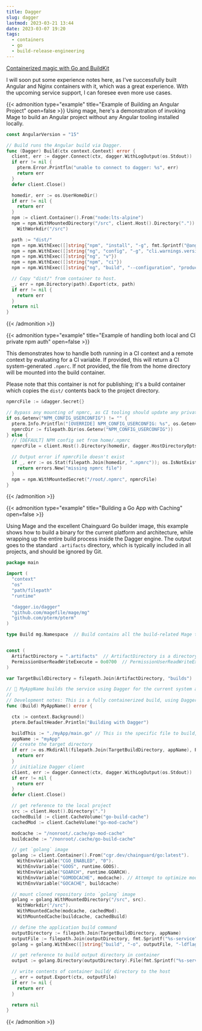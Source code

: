 ```yaml
---
title: Dagger
slug: dagger
lastmod: 2023-03-21 13:44
date: 2023-03-07 19:20
tags:
  - containers
  - go
  - build-release-engineering
---
```


[Containerized magic with Go and BuildKit](https://dagger.io?ref=sheldonhull.com)

I will soon put some experience notes here, as I've successfully built Angular and Nginx containers with it, which was a great experience.
With the upcoming service support, I can foresee even more use cases.

{{< admonition type="example" title="Example of Building an Angular Project" open=false >}}
Using mage, here's a demonstration of invoking Mage to build an Angular project without any Angular tooling installed locally.

```go
const AngularVersion = "15"

// Build runs the Angular build via Dagger.
func (Dagger) Build(ctx context.Context) error {
  client, err := dagger.Connect(ctx, dagger.WithLogOutput(os.Stdout))
  if err != nil {
    pterm.Error.Printfln("unable to connect to dagger: %s", err)
    return err
  }
  defer client.Close()

  homedir, err := os.UserHomeDir()
  if err != nil {
    return err
  }
  npm := client.Container().From("node:lts-alpine")
  npm = npm.WithMountedDirectory("/src", client.Host().Directory(".")).
    WithWorkdir("/src")

  path := "dist/"
  npm = npm.WithExec([]string{"npm", "install", "-g", fmt.Sprintf("@angular/cli@%s", AngularVersion)})
  npm = npm.WithExec([]string{"ng", "config", "-g", "cli.warnings.versionMismatch", "false"})
  npm = npm.WithExec([]string{"ng", "v"})
  npm = npm.WithExec([]string{"npm", "ci"})
  npm = npm.WithExec([]string{"ng", "build", "--configuration", "production"})

  // Copy "dist/" from container to host.
  _, err = npm.Directory(path).Export(ctx, path)
  if err != nil {
    return err
  }
  return nil
}
```

{{< /admonition >}}

{{< admonition type="example" title="Example of handling both local and CI private npm auth" open=false >}}

This demonstrates how to handle both running in a CI context and a remote context by evaluating for a CI variable. If provided, this will return a CI system-generated `.npmrc`.
If not provided, the file from the home directory will be mounted into the build container.

Please note that this container is not for publishing; it's a build container which copies the `dist/` contents back to the project directory.

```go
npmrcFile := &dagger.Secret{}

// Bypass any mounting of npmrc, as CI tooling should update any private inline with current file here
if os.Getenv("NPM_CONFIG_USERCONFIG") != "" {
  pterm.Info.Printfln("[OVERRIDE] NPM_CONFIG_USERCONFIG: %s", os.Getenv("NPM_CONFIG_USERCONFIG"))
  npmrcDir := filepath.Dir(os.Getenv("NPM_CONFIG_USERCONFIG"))
} else {
  // [DEFAULT] NPM config set from home/.npmrc
  npmrcFile = client.Host().Directory(homedir, dagger.HostDirectoryOpts{Include: []string{".npmrc"}}).File(".npmrc").Secret()

  // Output error if npmrcFile doesn't exist
  if _, err := os.Stat(filepath.Join(homedir, ".npmrc")); os.IsNotExist(err) {
    return errors.New("missing npmrc file")
  }
  npm = npm.WithMountedSecret("/root/.npmrc", npmrcFile)
}
```

{{< /admonition >}}

{{< admonition type="example" title="Building a Go App with Caching" open=false >}}

Using Mage and the excellent Chainguard Go builder image, this example shows how to build a binary for the current platform and architecture, while wrapping up the entire build process inside the Dagger engine.
The output goes to the standard `.artifacts` directory, which is typically included in all projects, and should be ignored by Git.

```go
package main

import (
  "context"
  "os"
  "path/filepath"
  "runtime"

  "dagger.io/dagger"
  "github.com/magefile/mage/mg"
  "github.com/pterm/pterm"
)

type Build mg.Namespace  // Build contains all the build-related Mage targets.


const (
  ArtifactDirectory = ".artifacts"  // ArtifactDirectory is a directory for project artifacts, and shouldn't be committed to source.
  PermissionUserReadWriteExecute = 0o0700  // PermissionUserReadWriteExecute is the permissions for the artifact directory.
)

var TargetBuildDirectory = filepath.Join(ArtifactDirectory, "builds")  // TargetBuildDirectory is the directory where the build artifacts will be placed.

// 🔨 MyAppName builds the service using Dagger for the current system architecture.
//
// Development notes: This is a fully containerized build, using Dagger. Requires Docker.
func (Build) MyAppName() error {

  ctx := context.Background()
  pterm.DefaultHeader.Println("Building with Dagger")

  buildThis := "./myApp/main.go" // This is the specific file to build, could be an input variable/slice though
  appName := "myApp"
  // create the target directory
  if err := os.MkdirAll(filepath.Join(TargetBuildDirectory, appName), PermissionUserReadWriteExecute); err != nil {
    return err
  }
  // initialize Dagger client
  client, err := dagger.Connect(ctx, dagger.WithLogOutput(os.Stdout))
  if err != nil {
    return err
  }
  defer client.Close()

  // get reference to the local project
  src := client.Host().Directory(".")
  cachedBuild := client.CacheVolume("go-build-cache")
  cachedMod := client.CacheVolume("go-mod-cache")

  modcache := "/nonroot/.cache/go-mod-cache"
  buildcache := "/nonroot/.cache/go-build-cache"

  // get `golang` image
  golang := client.Container().From("cgr.dev/chainguard/go:latest").
    WithEnvVariable("CGO_ENABLED", "0").
    WithEnvVariable("GOOS", runtime.GOOS).
    WithEnvVariable("GOARCH", runtime.GOARCH).
    WithEnvVariable("GOMODCACHE", modcache). // Attempt to optimize mod and build caching
    WithEnvVariable("GOCACHE", buildcache)

  // mount cloned repository into `golang` image
  golang = golang.WithMountedDirectory("/src", src).
    WithWorkdir("/src").
    WithMountedCache(modcache, cachedMod).
    WithMountedCache(buildcache, cachedBuild)

  // define the application build command
  outputDirectory := filepath.Join(TargetBuildDirectory, appName)
  outputFile := filepath.Join(outputDirectory, fmt.Sprintf("%s-service",appName))
  golang = golang.WithExec([]string{"build", "-o", outputFile, "-ldflags", "-s -w", "-trimpath", buildThis})

  // get reference to build output directory in container
  output := golang.Directory(outputDirectory).File(fmt.Sprintf("%s-service",appName))

  // write contents of container build/ directory to the host
  _, err = output.Export(ctx, outputFile)
  if err != nil {
    return err
  }

  return nil
}

```

{{< /admonition >}}
